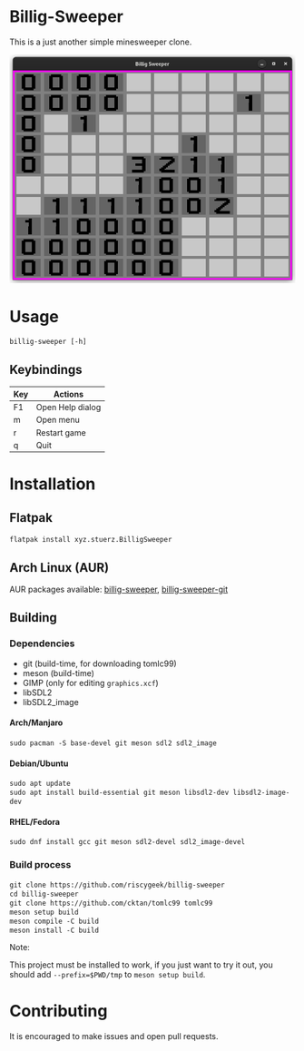 # Billig-Sweeper
This is a just another simple minesweeper clone.

![](data/Screenshots/bsw1.png)

# Usage
```
billig-sweeper [-h]
```

## Keybindings

| Key | Actions          |
|-----|------------------|
|  F1 | Open Help dialog |
|  m  | Open menu        |
|  r  | Restart game     |
|  q  | Quit             |

# Installation

## Flatpak
```
flatpak install xyz.stuerz.BilligSweeper
```

## Arch Linux (AUR)
AUR packages available: [billig-sweeper](https://aur.archlinux.org/packages/billig-sweeper), [billig-sweeper-git](https://aur.archlinux.org/packages/billig-sweeper-git)

## Building
### Dependencies
- git (build-time, for downloading tomlc99)
- meson (build-time)
- GIMP (only for editing `graphics.xcf`)
- libSDL2
- libSDL2_image

#### Arch/Manjaro
```
sudo pacman -S base-devel git meson sdl2 sdl2_image
```

#### Debian/Ubuntu
```
sudo apt update
sudo apt install build-essential git meson libsdl2-dev libsdl2-image-dev
```

#### RHEL/Fedora
```
sudo dnf install gcc git meson sdl2-devel sdl2_image-devel
```

### Build process
```
git clone https://github.com/riscygeek/billig-sweeper
cd billig-sweeper
git clone https://github.com/cktan/tomlc99 tomlc99
meson setup build
meson compile -C build
meson install -C build
```

Note:

This project must be installed to work,
if you just want to try it out,
you should add `--prefix=$PWD/tmp` to `meson setup build`.

# Contributing
It is encouraged to make issues and open pull requests.
